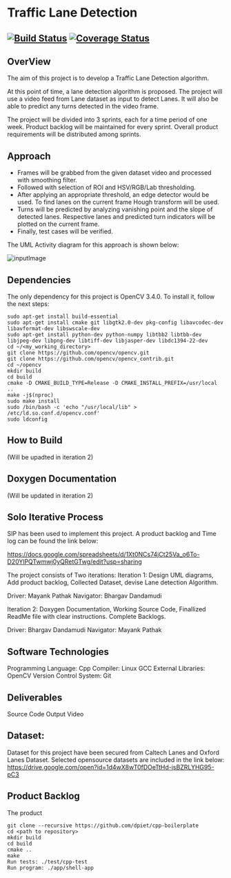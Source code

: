 # Traffic Lane Detection
[![Build Status](https://travis-ci.com/mayankpathak10/MidTerm_LaneDetection.svg?branch=master)](https://travis-ci.com/mayankpathak10/MidTerm_LaneDetection)
[![Coverage Status](https://coveralls.io/repos/github/mayankpathak10/MidTerm_LaneDetection/badge.svg?branch=master)](https://coveralls.io/github/mayankpathak10/MidTerm_LaneDetection?branch=master)
---


## OverView

The aim of this project is to develop a Traffic Lane Detection algorithm.

At this point of time, a lane detection algorithm is proposed. The project will use a video feed from Lane dataset as input to detect Lanes. It will also be able to predict any turns detected in the video frame. 

The project will be divided into 3 sprints, each for a time period of one week. Product backlog will be maintained for every sprint. Overall product requirements will be distributed
among sprints.

## Approach

- Frames will be grabbed from the given dataset video and processed with smoothing filter. 
- Followed with selection of ROI and HSV/RGB/Lab thresholding.
-  After applying an appropriate threshold, an edge detector would be used. To find lanes on the current frame Hough transform will be used.
- Turns will be predicted by analyzing vanishing point and the slope of detected lanes. Respective lanes and predicted turn indicators will be plotted on the current frame.
- Finally, test cases will be verified.

The UML Activity diagram for this approach is shown below:

![inputImage](https://github.com/mayankpathak10/MidTerm_LaneDetection/blob/master/images/ActivityDiagram_Midterm.jpeg)

## Dependencies

The only dependency for this project is OpenCV 3.4.0. To install it, follow the next steps:

```
sudo apt-get install build-essential
sudo apt-get install cmake git libgtk2.0-dev pkg-config libavcodec-dev libavformat-dev libswscale-dev
sudo apt-get install python-dev python-numpy libtbb2 libtbb-dev libjpeg-dev libpng-dev libtiff-dev libjasper-dev libdc1394-22-dev
cd ~/<my_working_directory>
git clone https://github.com/opencv/opencv.git
git clone https://github.com/opencv/opencv_contrib.git
cd ~/opencv
mkdir build
cd build
cmake -D CMAKE_BUILD_TYPE=Release -D CMAKE_INSTALL_PREFIX=/usr/local ..
make -j$(nproc)
sudo make install
sudo /bin/bash -c 'echo "/usr/local/lib" > /etc/ld.so.conf.d/opencv.conf'
sudo ldconfig
```

## How to Build

(Will be upadted in iteration 2)

## Doxygen Documentation

(Will be updated in iteration 2)


## Solo Iterative Process

SIP has been used to implement this project. A product backlog and Time log can be found the link below:

https://docs.google.com/spreadsheets/d/1Xt0NCs74jCt25Va_o6To-D20YlPQTwmwj0yQRetGTwg/edit?usp=sharing

The project consists of Two iterations:
Iteration 1: Design UML diagrams, Add product backlog, Collected Dataset, devise Lane detection Algorithm.

Driver: Mayank Pathak
Navigator: Bhargav Dandamudi

Iteration 2: Doxygen Documentation, Working Source Code, Finallized ReadMe file with clear instructions. Complete Backlogs.

Driver: Bhargav Dandamudi
Navigator: Mayank Pathak

## Software Technologies

Programming Language: Cpp
Compiler: Linux GCC
External Libraries: OpenCV
Version Control System: Git

## Deliverables

Source Code
Output Video

## Dataset:

Dataset for this project have been secured from Caltech Lanes and Oxford Lanes Dataset. Selected opensource datasets are included in the link below:
https://drive.google.com/open?id=1d4wX8wT0fDOeTtHd-jsBZRLYHG95-pC3

## Product Backlog 

The product 

```
git clone --recursive https://github.com/dpiet/cpp-boilerplate
cd <path to repository>
mkdir build
cd build
cmake ..
make
Run tests: ./test/cpp-test
Run program: ./app/shell-app
```
